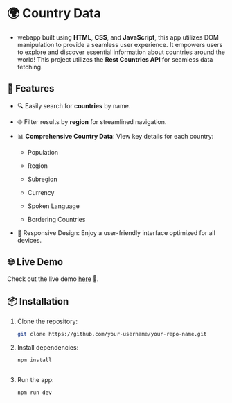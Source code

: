 # 🌍 **Country Data**

* webapp built using **HTML**, **CSS**, and **JavaScript**, this app utilizes DOM manipulation to provide a seamless user experience. It empowers users to explore and discover essential information about countries around the world! This project utilizes the **Rest Countries API** for seamless data fetching.


## 🚀 **Features**

- 🔍  Easily search for **countries** by name.

- 🌐 Filter results by **region** for streamlined navigation.

- 📊 **Comprehensive Country Data**: View key details for each country:

  - Population

  - Region

  - Subregion

  - Currency

  - Spoken Language

  - Bordering Countries

- 🎨 Responsive Design: Enjoy a user-friendly 
interface optimized for all devices.


## 🌐 Live Demo

Check out the live demo [here](https://your-live-demo-link.com) 🔗.



## 📦 Installation

1. Clone the repository:
   ```bash
   git clone https://github.com/your-username/your-repo-name.git


2. Install dependencies:
    ```bash
    npm install
  

3. Run the app:
    ```bash
    npm run dev    


